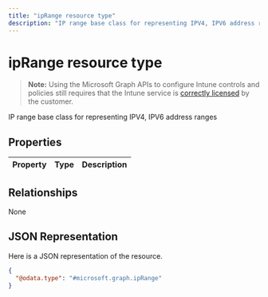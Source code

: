 ---title: "ipRange resource type"description: "IP range base class for representing IPV4, IPV6 address ranges"---# ipRange resource type

> **Note:** Using the Microsoft Graph APIs to configure Intune controls and policies still requires that the Intune service is [correctly licensed](https://go.microsoft.com/fwlink/?linkid=839381) by the customer.

IP range base class for representing IPV4, IPV6 address ranges
## Properties
|Property|Type|Description|
|:---|:---|:---|

## Relationships
None
## JSON Representation
Here is a JSON representation of the resource.
<!-- {
  "blockType": "resource",
  "@odata.type": "microsoft.graph.ipRange"
}
-->
``` json
{
  "@odata.type": "#microsoft.graph.ipRange"
}
```




